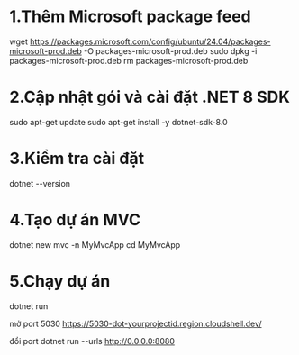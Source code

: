 # 1.Thêm Microsoft package feed
wget https://packages.microsoft.com/config/ubuntu/24.04/packages-microsoft-prod.deb -O packages-microsoft-prod.deb
sudo dpkg -i packages-microsoft-prod.deb
rm packages-microsoft-prod.deb

# 2.Cập nhật gói và cài đặt .NET 8 SDK
sudo apt-get update
sudo apt-get install -y dotnet-sdk-8.0

# 3.Kiểm tra cài đặt
dotnet --version

# 4.Tạo dự án MVC
dotnet new mvc -n MyMvcApp
cd MyMvcApp

# 5.Chạy dự án
dotnet run


mở port 5030
https://5030-dot-yourprojectid.region.cloudshell.dev/

đổi port 
dotnet run --urls http://0.0.0.0:8080
